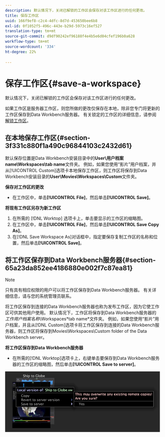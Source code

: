 ```yaml
---
description: 默认情况下，关闭已解锁的工作区会保存对该工作区进行的任何更改。
title: 保存工作区
uuid: 166f9ef8-c2c4-4dfc-8d7d-453650bee6b8
exl-id: 0f1052f5-496c-443e-b29d-5973c16ef527
translation-type: tm+mt
source-git-commit: d9df90242ef96188f4e4b5e6d04cfef196b0a628
workflow-type: tm+mt
source-wordcount: '334'
ht-degree: 22%

---
```


# 保存工作区{#save-a-workspace}

默认情况下，关闭已解锁的工作区会保存对该工作区进行的任何更改。

如果工作区是服务器工作区，则您所做的更改仅保存在本地，除非您专门将更新的工作区保存到Data Workbench服务器。 有关锁定的工作区的详细信息，请参阅[解锁工作区](../../../home/c-get-started/c-work-worksp/c-unlock-wksp.md#concept-18ada952aecf45c79a806b31b294023e)。

## 在本地保存工作区{#section-3f331c880f1a490c96844103c2432d61}

默认保存位置是Data Workbench安装目录中的&#x200B;**User\用户档案 name\Workspaces\tab name**&#x200B;文件夹。 例如，如果您使用“影片”用户档案，并从[!UICONTROL Custom]选项卡本地保存工作区，则工作区将保存到Data Workbench安装目录的&#x200B;**User\Movies\Workspaces\Custom**&#x200B;文件夹。

**保存对工作区的更改**

* 在工作区中，单击&#x200B;**[!UICONTROL File]**，然后单击&#x200B;**[!UICONTROL Save]**。

**将现有工作区另存为新工作区**

1. 在所需的 [!DNL Worktop] 选项卡上，单击要显示的工作区的缩略图。
1. 在工作区中，单击&#x200B;**[!UICONTROL File]**，然后单击&#x200B;**[!UICONTROL Save Copy As]**。
1. 在[!DNL Save Workspace As]对话框中，指定要保存复制工作区的名称和位置，然后单击&#x200B;**[!UICONTROL Save]**。

## 将工作区保存到Data Workbench服务器{#section-65a23da852ee4186880e002f7c87ea81}

>[!NOTE]
>
>只有具有相应权限的用户可以将工作区保存到Data Workbench服务器。 有关详细信息，请与您的系统管理员联系。

将工作区保存到连接的Data Workbench服务器也称为发布工作区，因为它使工作区可供其他用户使用。 默认情况下，工作区将保存到Data Workbench服务器的&#x200B;*工作用户档案名称*\Workspaces\*tab name*文件夹。 例如，如果您使用“影片”用户档案，并且从[!DNL Custom]选项卡将工作区保存到连接的Data Workbench服务器，则工作区将保存到Movies\Workspaces\Custom folder of the Data Workbench server。

**将工作区保存到Data Workbench服务器**

* 在所需的[!DNL Worktop]选项卡上，右键单击要保存到Data Workbench服务器的工作区的缩略图，然后单击&#x200B;**[!UICONTROL Save to server]**。

![](assets/mnu_workspaceManager_SaveToServerwksp.png)
